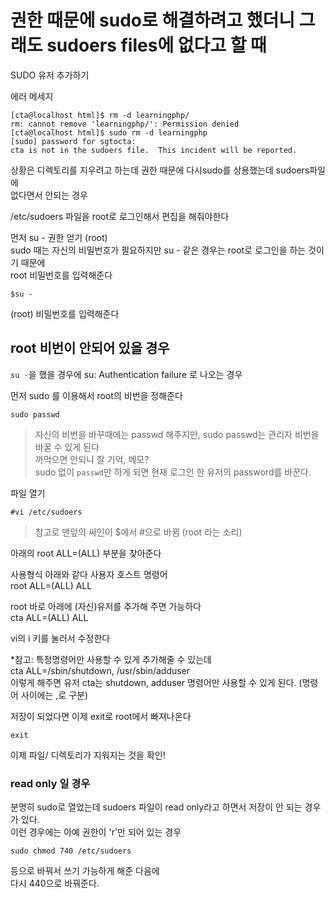 # 권한 때문에 sudo로 해결하려고 했더니 그래도 sudoers files에 없다고 할 때
SUDO 유저 추가하기  

에러 메세지
```
[cta@localhost html]$ rm -d learningphp/
rm: cannot remove 'learningphp/': Permission denied
[cta@localhost html]$ sudo rm -d learningphp
[sudo] password for sgtocta: 
cta is not in the sudoers file.  This incident will be reported.
```
상황은 디렉토리를 지우려고 하는데 권한 때문에 다시sudo를 상용했는데 sudoers파일에   
없다면서 안되는 경우

/etc/sudoers 파일을 root로 로그인해서 편집을 해줘야한다  

먼저 su - 권한 얻기 (root)   
sudo 때는 자신의 비밀번호가 필요하지만 su - 같은 경우는 root로 로그인을 하는 것이기 때문에   
root 비밀번호를 입력해준다
```
$su -
```
(root) 비밀번호를 입력해준다

## root 비번이 안되어 있을 경우
`su -`을 했을 경우에 su: Authentication failure 로 나오는 경우   

먼저 sudo 를 이용해서 root의 비번을 정해준다 
```
sudo passwd
```

> 자신의 비번을 바꾸때에는 passwd 해주지만, sudo passwd는 관리자 비번을 바꿀 수 있게 된다   
까먹으면 안되니 잘 기억, 메모?   
sudo 없이 `passwd`만 하게 되면 현재 로그인 한 유저의 password를 바꾼다.  


파일 열기 
```
#vi /etc/sudoers
```
> 참고로 맨앞의 싸인이 $에서 #으로 바뀜 (root 라는 소리)

아래의 root ALL=(ALL) 부분을 찾아준다  

사용형식 아래와 같다
사용자	호스트		명령어   
root	ALL=(ALL)	ALL

root 바로 아래에 (자신)유저를 추가해 주면 가능하다  
cta		ALL=(ALL)	ALL

vi의 i 키를 눌러서 수정한다

*참고: 특정명령어만 사용할 수 있게 추가해줄 수 있는데   
cta		ALL=/sbin/shutdown, /usr/sbin/adduser   
이렇게 해주면 유저 cta는 shutdown, adduser 명령어만 사용할 수 있게 된다. (명령어 사이에는 ,로 구분)   

저장이 되었다면 이제 exit로 root에서 빠져나온다
```
exit
```

이제 파일/ 디렉토리가 지워지는 것을 확인! 


### read only 일 경우  
분명히 sudo로 열었는데 sudoers 파일이 read only라고 하면서 저장이 안 되는 경우가 있다.  
이런 경우에는 아예 권한이 'r'만 되어 있는 경우   

```
sudo chmod 740 /etc/sudoers 
```
등으로 바꿔서 쓰기 가능하게 해준 다음에   
다시 440으로 바꿔준다.

